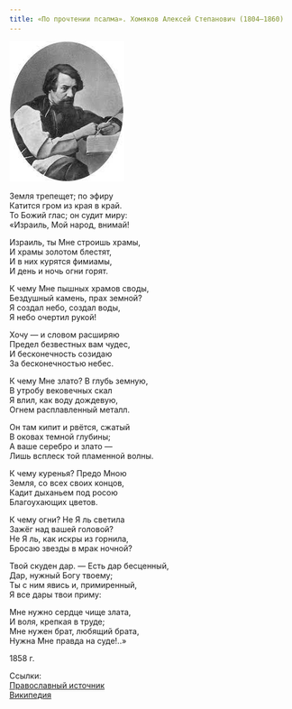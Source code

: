 ```yaml
---
title: «По прочтении псалма». Хомяков Алексей Степанович (1804—1860)
---
```


![Портрет Хомякова Алексея Степановича (1804—1860)](/assets/img/blog/khomyakov.jpg)

Земля трепещет; по эфиру  
Катится гром из края в край.  
То Божий глас; он судит миру:  
«Израиль, Мой народ, внимай!
 
Израиль, ты Мне строишь храмы,  
И храмы золотом блестят,  
И в них курятся фимиамы,  
И день и ночь огни горят.
 
К чему Мне пышных храмов своды,  
Бездушный камень, прах земной?  
Я создал небо, создал воды,  
Я небо очертил рукой!
 
Хочу — и словом расширяю  
Предел безвестных вам чудес,  
И бесконечность созидаю  
За бесконечностью небес.
 
К чему Мне злато? В глубь земную,  
В утробу вековечных скал  
Я влил, как воду дождевую,  
Огнем расплавленный металл.
 
Он там кипит и рвётся, сжатый  
В оковах темной глубины;  
А ваше серебро и злато —  
Лишь всплеск той пламенной волны.
 
К чему куренья? Предо Мною  
Земля, со всех своих концов,  
Кадит дыханьем под росою  
Благоухающих цветов.
 
К чему огни? Не Я ль светила  
Зажёг над вашей головой?  
Не Я ль, как искры из горнила,  
Бросаю звезды в мрак ночной?
 
Твой скуден дар. — Есть дар бесценный,  
Дар, нужный Богу твоему;  
Ты с ним явись и, примиренный,  
Я все дары твои приму:
 
Мне нужно сердце чище злата,  
И воля, крепкая в труде;  
Мне нужен брат, любящий брата,  
Нужна Мне правда на суде!..»
 
1858 г.

Ссылки:  
[Православный источник](http://palomnic.org/poet/rus_class/19_v/homyakov/)  
[Википедия](https://ru.wikipedia.org/wiki/Хомяков,_Алексей_Степанович)
